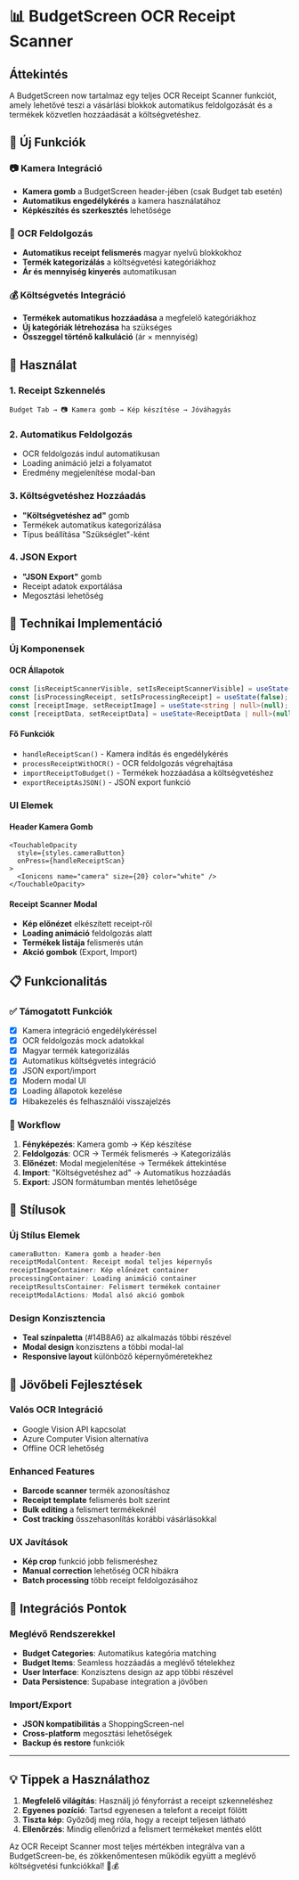 # 📊 BudgetScreen OCR Receipt Scanner

## Áttekintés

A BudgetScreen now tartalmaz egy teljes OCR Receipt Scanner funkciót, amely lehetővé teszi a vásárlási blokkok automatikus feldolgozását és a termékek közvetlen hozzáadását a költségvetéshez.

## 🚀 Új Funkciók

### 📷 Kamera Integráció
- **Kamera gomb** a BudgetScreen header-jében (csak Budget tab esetén)
- **Automatikus engedélykérés** a kamera használatához
- **Képkészítés és szerkesztés** lehetősége

### 🤖 OCR Feldolgozás
- **Automatikus receipt felismerés** magyar nyelvű blokkokhoz
- **Termék kategorizálás** a költségvetési kategóriákhoz
- **Ár és mennyiség kinyerés** automatikusan

### 💰 Költségvetés Integráció
- **Termékek automatikus hozzáadása** a megfelelő kategóriákhoz
- **Új kategóriák létrehozása** ha szükséges
- **Összeggel történő kalkuláció** (ár × mennyiség)

## 🎯 Használat

### 1. Receipt Szkennelés
```
Budget Tab → 📷 Kamera gomb → Kép készítése → Jóváhagyás
```

### 2. Automatikus Feldolgozás
- OCR feldolgozás indul automatikusan
- Loading animáció jelzi a folyamatot
- Eredmény megjelenítése modal-ban

### 3. Költségvetéshez Hozzáadás
- **"Költségvetéshez ad"** gomb
- Termékek automatikus kategorizálása
- Típus beállítása "Szükséglet"-ként

### 4. JSON Export
- **"JSON Export"** gomb
- Receipt adatok exportálása
- Megosztási lehetőség

## 🔧 Technikai Implementáció

### Új Komponensek

#### OCR Állapotok
```typescript
const [isReceiptScannerVisible, setIsReceiptScannerVisible] = useState(false);
const [isProcessingReceipt, setIsProcessingReceipt] = useState(false);
const [receiptImage, setReceiptImage] = useState<string | null>(null);
const [receiptData, setReceiptData] = useState<ReceiptData | null>(null);
```

#### Fő Funkciók
- `handleReceiptScan()` - Kamera indítás és engedélykérés
- `processReceiptWithOCR()` - OCR feldolgozás végrehajtása
- `importReceiptToBudget()` - Termékek hozzáadása a költségvetéshez
- `exportReceiptAsJSON()` - JSON export funkció

### UI Elemek

#### Header Kamera Gomb
```tsx
<TouchableOpacity
  style={styles.cameraButton}
  onPress={handleReceiptScan}
>
  <Ionicons name="camera" size={20} color="white" />
</TouchableOpacity>
```

#### Receipt Scanner Modal
- **Kép előnézet** elkészített receipt-ről
- **Loading animáció** feldolgozás alatt
- **Termékek listája** felismerés után
- **Akció gombok** (Export, Import)

## 📋 Funkcionalitás

### ✅ Támogatott Funkciók
- [x] Kamera integráció engedélykéréssel
- [x] OCR feldolgozás mock adatokkal
- [x] Magyar termék kategorizálás
- [x] Automatikus költségvetés integráció
- [x] JSON export/import
- [x] Modern modal UI
- [x] Loading állapotok kezelése
- [x] Hibakezelés és felhasználói visszajelzés

### 🔄 Workflow
1. **Fényképezés**: Kamera gomb → Kép készítése
2. **Feldolgozás**: OCR → Termék felismerés → Kategorizálás
3. **Előnézet**: Modal megjelenítése → Termékek áttekintése
4. **Import**: "Költségvetéshez ad" → Automatikus hozzáadás
5. **Export**: JSON formátumban mentés lehetősége

## 🎨 Stílusok

### Új Stílus Elemek
```css
cameraButton: Kamera gomb a header-ben
receiptModalContent: Receipt modal teljes képernyős
receiptImageContainer: Kép előnézet container
processingContainer: Loading animáció container
receiptResultsContainer: Felismert termékek container
receiptModalActions: Modal alsó akció gombok
```

### Design Konzisztencia
- **Teal színpaletta** (#14B8A6) az alkalmazás többi részével
- **Modal design** konzisztens a többi modal-lal
- **Responsive layout** különböző képernyőméretekhez

## 🔮 Jövőbeli Fejlesztések

### Valós OCR Integráció
- Google Vision API kapcsolat
- Azure Computer Vision alternatíva
- Offline OCR lehetőség

### Enhanced Features
- **Barcode scanner** termék azonosításhoz
- **Receipt template** felismerés bolt szerint
- **Bulk editing** a felismert termékeknél
- **Cost tracking** összehasonlítás korábbi vásárlásokkal

### UX Javítások
- **Kép crop** funkció jobb felismeréshez
- **Manual correction** lehetőség OCR hibákra
- **Batch processing** több receipt feldolgozásához

## 🚀 Integrációs Pontok

### Meglévő Rendszerekkel
- **Budget Categories**: Automatikus kategória matching
- **Budget Items**: Seamless hozzáadás a meglévő tételekhez
- **User Interface**: Konzisztens design az app többi részével
- **Data Persistence**: Supabase integration a jövőben

### Import/Export
- **JSON kompatibilitás** a ShoppingScreen-nel
- **Cross-platform** megosztási lehetőségek
- **Backup és restore** funkciók

---

## 💡 Tippek a Használathoz

1. **Megfelelő világítás**: Használj jó fényforrást a receipt szkenneléshez
2. **Egyenes pozíció**: Tartsd egyenesen a telefont a receipt fölött
3. **Tiszta kép**: Győződj meg róla, hogy a receipt teljesen látható
4. **Ellenőrzés**: Mindig ellenőrizd a felismert termékeket mentés előtt

Az OCR Receipt Scanner most teljes mértékben integrálva van a BudgetScreen-be, és zökkenőmentesen működik együtt a meglévő költségvetési funkciókkal! 📱💰
